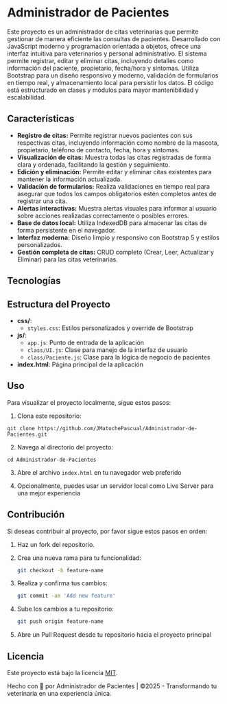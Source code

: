 # Administrador de Pacientes

Este proyecto es un administrador de citas veterinarias que permite gestionar de manera eficiente las consultas de pacientes. Desarrollado con JavaScript moderno y programación orientada a objetos, ofrece una interfaz intuitiva para veterinarios y personal administrativo. El sistema permite registrar, editar y eliminar citas, incluyendo detalles como información del paciente, propietario, fecha/hora y síntomas. Utiliza Bootstrap para un diseño responsivo y moderno, validación de formularios en tiempo real, y almacenamiento local para persistir los datos. El código está estructurado en clases y módulos para mayor mantenibilidad y escalabilidad.

## Características

- **Registro de citas:** Permite registrar nuevos pacientes con sus respectivas citas, incluyendo información como nombre de la mascota, propietario, teléfono de contacto, fecha, hora y síntomas.
- **Visualización de citas:** Muestra todas las citas registradas de forma clara y ordenada, facilitando la gestión y seguimiento.
- **Edición y eliminación:** Permite editar y eliminar citas existentes para mantener la información actualizada.
- **Validación de formularios:** Realiza validaciones en tiempo real para asegurar que todos los campos obligatorios estén completos antes de registrar una cita.
- **Alertas interactivas:** Muestra alertas visuales para informar al usuario sobre acciones realizadas correctamente o posibles errores.
- **Base de datos local:** Utiliza IndexedDB para almacenar las citas de forma persistente en el navegador.
- **Interfaz moderna:** Diseño limpio y responsivo con Bootstrap 5 y estilos personalizados.
- **Gestión completa de citas:** CRUD completo (Crear, Leer, Actualizar y Eliminar) para las citas veterinarias.

## Tecnologías

## Estructura del Proyecto

- **css/**:
  - `styles.css`: Estilos personalizados y override de Bootstrap
- **js/**:
  - `app.js`: Punto de entrada de la aplicación
  - `class/UI.js`: Clase para manejo de la interfaz de usuario
  - `class/Paciente.js`: Clase para la lógica de negocio de pacientes
- **index.html**: Página principal de la aplicación

## Uso

Para visualizar el proyecto localmente, sigue estos pasos:

1. Clona este repositorio:

```
git clone https://github.com/JMatochePascual/Administrador-de-Pacientes.git
```

2. Navega al directorio del proyecto:

```
cd Administrador-de-Pacientes
```

3. Abre el archivo `index.html` en tu navegador web preferido

4. Opcionalmente, puedes usar un servidor local como Live Server para una mejor experiencia

## Contribución

Si deseas contribuir al proyecto, por favor sigue estos pasos en orden:

1. Haz un fork del repositorio.

2. Crea una nueva rama para tu funcionalidad:
   ```bash
   git checkout -b feature-name
   ```
3. Realiza y confirma tus cambios:
   ```bash
   git commit -am 'Add new feature'
   ```
4. Sube los cambios a tu repositorio:
   ```bash
   git push origin feature-name
   ```
5. Abre un Pull Request desde tu repositorio hacia el proyecto principal

## Licencia

Este proyecto está bajo la licencia [MIT](https://opensource.org/licenses/MIT).

Hecho con 💚 por Administrador de Pacientes | ©2025 - Transformando tu veterinaria en una experiencia única.
